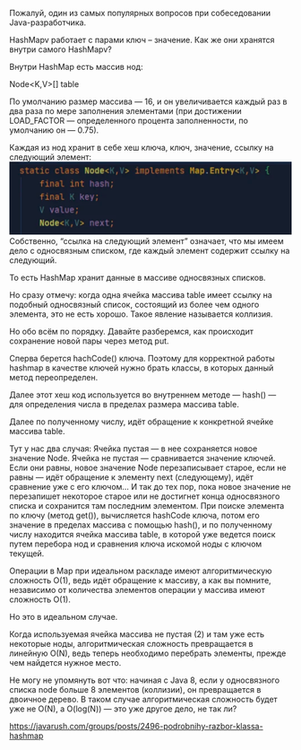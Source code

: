 Пожалуй, один из самых популярных вопросов при собеседовании Java-разработчика.

HashMapv работает с парами ключ – значение. Как же они хранятся внутри самого HashMapv?

Внутри HashMap есть массив нод:

Node<K,V>[] table

По умолчанию размер массива — 16, и он увеличивается каждый раз в два раза по мере заполнения элементами (при достижении
LOAD_FACTOR — определенного процента заполненности, по умолчанию он — 0.75).

Каждая из нод хранит в себе хеш ключа, ключ, значение, ссылку на следующий элемент:
![img_10.png](img_10.png)
Собственно, “ссылка на следующий элемент” означает, что мы имеем дело с односвязным списком, где каждый элемент содержит
ссылку на следующий.

То есть HashMap хранит данные в массиве односвязных списков.

Но сразу отмечу: когда одна ячейка массива table имеет ссылку на подобный односвязный список, состоящий из более чем
одного элемента, это не есть хорошо. Такое явление называется коллизия.

Но обо всём по порядку. Давайте разберемся, как происходит сохранение новой пары через метод put.

Сперва берется hachCode() ключа. Поэтому для корректной работы hashmap в качестве ключей нужно брать классы, в которых
данный метод переопределен.

Далее этот хеш код используется во внутреннем методе — hash() — для определения числа в пределах размера массива table.

Далее по полученному числу, идёт обращение к конкретной ячейке массива table.

Тут у нас два случая:
Ячейка пустая — в нее сохраняется новое значение Node. Ячейка не пустая — сравнивается значение ключей. Если они равны,
новое значение Node перезаписывает старое, если не равны — идёт обращение к элементу next (следующему), идёт сравнение
уже с его ключом… И так до тех пор, пока новое значение не перезапишет некоторое старое или не достигнет конца
односвязного списка и сохранится там последним элементом. При поиске элемента по ключу (метод get(<key>)), вычисляется
hashCode ключа, потом его значение в пределах массива с помощью hash(), и по полученному числу находится ячейка массива
table, в которой уже ведется поиск путем перебора нод и сравнения ключа искомой ноды с ключом текущей.

Операции в Map при идеальном раскладе имеют алгоритмическую сложность O(1), ведь идёт обращение к массиву, а как вы
помните, независимо от количества элементов операции у массива имеют сложность O(1).

Но это в идеальном случае.

Когда используемая ячейка массива не пустая (2) и там уже есть некоторые ноды, алгоритмическая сложность превращается в
линейную O(N), ведь теперь необходимо перебрать элементы, прежде чем найдется нужное место.

Не могу не упомянуть вот что: начиная с Java 8, если у односвязного списка node больше 8 элементов (коллизии), он
превращается в двоичное дерево. В таком случае алгоритмическая сложность будет уже не O(N), а O(log(N)) — это уже другое
дело, не так ли?

https://javarush.com/groups/posts/2496-podrobnihy-razbor-klassa-hashmap